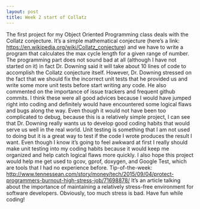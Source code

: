 ```yaml
---
layout: post
title: Week 2 start of Collatz
---
```

The first project for my Object Oriented Programming class deals with the Collatz conjecture. It’s a simple mathematical conjecture (here’s a link: https://en.wikipedia.org/wiki/Collatz_conjecture) and we have to write a program that calculates the max cycle length for a given range of number. The programming part does not sound bad at all (although I have not started on it) in fact Dr. Downing said it will take about 10 lines of code to accomplish the Collatz conjecture itself. However, Dr. Downing stressed on the fact that we should fix the incorrect unit tests that he provided us and write some more unit tests before start writing any code. He also commented on the importance of issue trackers and frequent github commits. I think these were all good advices because I would have jumped right into coding and definitely would have encountered some logical flaws and bugs along the way. Even though it would not have been too complicated to debug, because this is a relatively simple project, I can see that Dr. Downing really wants us to develop good coding habits that would serve us well in the real world. Unit testing is something that I am not used to doing but it is a great way to test if the code I wrote produces the result I want. Even though I know it’s going to feel awkward at first I really should make unit testing into my coding habits because it would keep me organized and help catch logical flaws more quickly. 
I also hope this project would help me get used to gcov, gprof, doxygen, and Google Test, which are tools that I had no experience before. 
Tip-of-the-week: http://www.tennessean.com/story/money/tech/2015/09/04/protect-programmers-burnout-high-stress-job/71698878/
It’s an article talking about the importance of maintaining a relatively stress-free environment for software developers. Obviously, too much stress is bad. Have fun while coding!

